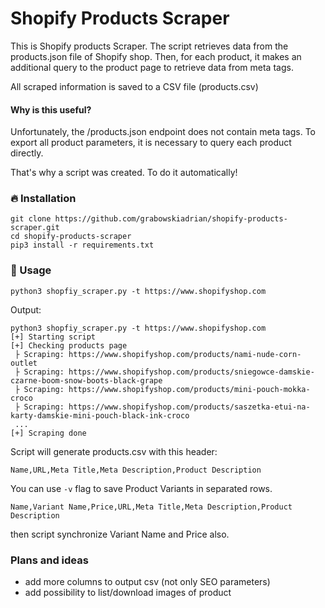 # Shopify Products Scraper

This is Shopify products Scraper. The script retrieves data from the products.json file of Shopify shop. 
Then, for each product, it makes an additional query to the 
product page to retrieve data from meta tags.

All scraped information is saved to a CSV file (products.csv)

#### Why is this useful?

Unfortunately, the /products.json endpoint does not contain meta tags. To export all product parameters, it is necessary to query each product directly.

That's why a script was created. To do it automatically!

### 🔥 Installation
```
git clone https://github.com/grabowskiadrian/shopify-products-scraper.git
cd shopify-products-scraper
pip3 install -r requirements.txt
```

### 🚀 Usage

```
python3 shopfiy_scraper.py -t https://www.shopifyshop.com
```

Output:

```
python3 shopfiy_scraper.py -t https://www.shopifyshop.com
[+] Starting script
[+] Checking products page
 ├ Scraping: https://www.shopifyshop.com/products/nami-nude-corn-outlet
 ├ Scraping: https://www.shopifyshop.com/products/sniegowce-damskie-czarne-boom-snow-boots-black-grape
 ├ Scraping: https://www.shopifyshop.com/products/mini-pouch-mokka-croco
 ├ Scraping: https://www.shopifyshop.com/products/saszetka-etui-na-karty-damskie-mini-pouch-black-ink-croco
 ...
[+] Scraping done
 ```

Script will generate products.csv with this header:
```
Name,URL,Meta Title,Meta Description,Product Description
```

You can use `-v` flag to save Product Variants in separated rows.

```
Name,Variant Name,Price,URL,Meta Title,Meta Description,Product Description
```

then script synchronize Variant Name and Price also.

### Plans and ideas
- add more columns to output csv (not only SEO parameters)
- add possibility to list/download images of product